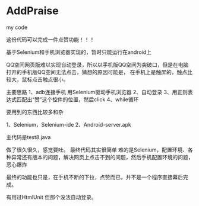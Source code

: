 # AddPraise
my code

这份代码可以完成一件点赞功能！！！

基于Selenium和手机浏览器实现的，暂时只能运行在android上

QQ空间网页版难以实现自动登录，所以以手机版QQ空间为突破口，但是在电脑打开的手机版QQ空间无法点击，猜想的原因可能是，
在手机上是触屏的，触点比较大，鼠标点击触点很小。

主要思路
1、adb连接手机 用Selenium驱动手机浏览器
2、自动登录
3、用正则表达式匹配出“赞”这个控件的位置，然后click
4、while循环

要用到的东西比较多和杂

1、Selenium，Selenium-ide
2、Android-server.apk

主代码是test8.java

做了很久很久，感觉要吐。
最终代码其实很简单
难的是Selenium，配置环境、各种异常还有版本的问题，解决网页上点击不到的问题，然后手机配置环境的问题，恶心爆炸

最终的功能也只是，在手机不断的下拉，点赞而已，并不是一个程序直接幕后完成。

有用过HtmlUnit 但那个没法自动登录。
